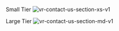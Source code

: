 Small Tier
![vr-contact-us-section-xs-v1](https://github.com/user-attachments/assets/7123859a-937b-4737-b9e5-d9ed821d8bae)

Large Tier
![vr-contact-us-section-md-v1](https://github.com/user-attachments/assets/c898a81c-482d-494e-afbc-1d80961cd5d0)
